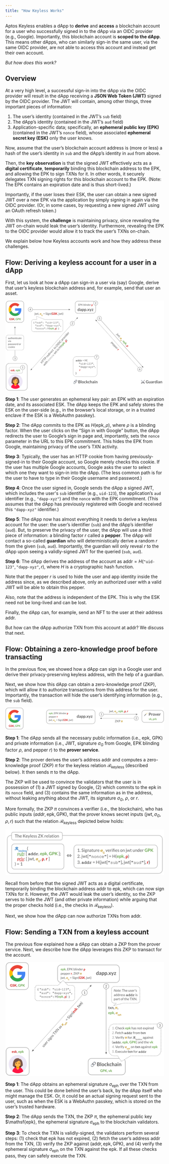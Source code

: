 ```yaml
---
title: "How Keyless Works"
---
```


Aptos Keyless enables a dApp to **derive** and **access** a blockchain account for a user who successfully signed in to the dApp via an OIDC provider (e.g., Google). Importantly, this blockchain account is **scoped to the dApp**. This means other dApps, who can similarly sign-in the same user, via the same OIDC provider, are not able to access this account and instead get their own account.

_But how does this work?_

## Overview

At a very high level, a successful sign-in into the dApp via the OIDC provider will result in the dApp receiving a **JSON Web Token (JWT)** signed by the OIDC provider. The JWT will contain, among other things, three important pieces of information:

1. The user’s identity (contained in the JWT’s `sub` field)
2. The dApp’s identity (contained in the JWT’s `aud` field)
3. Application-specific data; specifically, an **ephemeral public key (EPK)** (contained in the JWT’s `nonce` field), whose associated **ephemeral secret key (ESK)** only the user knows.

Now, assume that the user’s blockchain account address is (more or less) a hash of the user’s identity in `sub` and the dApp’s identity in `aud` from above.

Then, the **key observation** is that the signed JWT effectively acts as a **digital certificate**, **temporarily** binding this blockchain address to the EPK, and allowing the EPK to sign TXNs for it. In other words, it securely delegates TXN signing rights for this blockchain account to the EPK. (Note: The EPK contains an expiration date and is thus short-lived.)

Importantly, if the user loses their ESK, the user can obtain a new signed JWT over a new EPK via the application by simply signing in again via the OIDC provider. (Or, in some cases, by requesting a new signed JWT using an OAuth refresh token.)

With this system, the **challenge** is maintaining privacy, since revealing the JWT on-chain would leak the user’s identity. Furthermore, revealing the EPK to the OIDC provider would allow it to track the user’s TXNs on-chain.

We explain below how Keyless accounts work and how they address these challenges.

## Flow: Deriving a keyless account for a user in a dApp

First, let us look at how a dApp can sign-in a user via (say) Google, derive that user’s keyless blockchain address and, for example, send that user an asset.

![Keyless account diagram](../../static/aptos-keyless/keyless-account.png "Keyless account diagram")

**Step 1**: The user generates an ephemeral key pair: an EPK with an expiration date, and its associated ESK. The dApp keeps the EPK and safely stores the ESK on the user-side (e.g., in the browser’s local storage, or in a trusted enclave if the ESK is a WebAuthn passkey).

**Step 2**: The dApp commits to the EPK as $H(\mathsf{epk}, \rho)$, where $\rho$ is a blinding factor. When the user clicks on the “Sign in with Google” button, the dApp redirects the user to Google’s sign in page and, importantly, sets the `nonce` parameter in the URL to this EPK commitment. This hides the EPK from Google, maintaining privacy of the user’s TXN activity.

**Step 3**: Typically, the user has an HTTP cookie from having previously-signed-in to their Google account, so Google merely checks this cookie. If the user has multiple Google accounts, Google asks the user to select which one they want to sign-in into the dApp. (The less common path is for the user to have to type in their Google username and password.)

**Step 4**: Once the user signed in, Google sends the dApp a signed JWT, which includes the user's `sub` identifier (e.g., `uid-123`), the application’s `aud` identifier (e.g., `"dapp-xyz"`) and the `nonce` with the EPK commitment. (This assumes that the dApp has previously registered with Google and received this `"dapp-xyz"` identifier.)

**Step 5**: The dApp now has almost everything it needs to derive a keyless account for the user: the user’s identifier (`sub`) and the dApp’s identifier (`aud`). But, to preserve the privacy of the user, the dApp will use a third piece of information: a blinding factor $r$ called a **pepper**. The dApp will contact a so-called **guardian** who will deterministically derive a random $r$ from the given (`sub`, `aud`). Importantly, the guardian will only reveal $r$ to the dApp upon seeing a validly-signed JWT for the queried (`sub`, `aud`).

**Step 6**: The dApp derives the address of the account as $\mathsf{addr} = H(\texttt{"uid-123"}, \texttt{"dapp-xyz"}, r)$, where $H$ is a cryptographic hash function.

Note that the pepper $r$ is used to hide the user and app identity inside the address since, as we described above, only an authorized user with a valid JWT will be able to obtain this pepper.

Also, note that the address is independent of the EPK. This is why the ESK need not be long-lived and can be lost.

Finally, the dApp can, for example, send an NFT to the user at their address $\mathsf{addr}$.

But how can the dApp authorize TXN from this account at $\mathsf{addr}$? We discuss that next.

## Flow: Obtaining a zero-knowledge proof before transacting

In the previous flow, we showed how a dApp can sign in a Google user and derive their privacy-preserving keyless address, with the help of a guardian.

Next, we show how this dApp can obtain a zero-knowledge proof (ZKP), which will allow it to authorize transactions from this address for the user. Importantly, the transaction will hide the user’s identifying information (e.g., the `sub` field).

![Keyless proof diagram](../../static/aptos-keyless/keyless-proof.png "Keyless proof diagram")

**Step 1**: The dApp sends all the necessary public information (i.e., $\mathsf{epk}$, $\mathsf{GPK}$) and private information (i.e., JWT, signature $\sigma_G$ from Google, EPK blinding factor $\rho$, and pepper $r$) to the **prover service**.

**Step 2**: The prover derives the user’s address addr and computes a zero-knowledge proof (ZKP) $\pi$ for the keyless relation $\mathcal{R}_\mathsf{keyless}$ (described below). It then sends $\pi$ to the dApp.

The ZKP will be used to convince the validators that the user is in possession of (1) a JWT signed by Google, (2) which commits to the $\mathsf{epk}$ in its `nonce` field, and (3) contains the same information as in the address, without leaking anything about the JWT, its signature $\sigma_G$, $\rho$, or $r$.

More formally, the ZKP $\pi$ convinces a verifier (i.e., the blockchain), who has public inputs $(addr, \mathsf{epk}, \mathsf{GPK})$, that the prover knows secret inputs $(\mathsf{jwt}, \sigma_G, \rho, r)$ such that the relation $\mathcal{R}_\mathsf{keyless}$ depicted below holds:

![Keyless relation diagram](../../static/aptos-keyless/keyless_relation.png "Keyless relation diagram")

Recall from before that the signed JWT acts as a digital certificate, temporarily binding the blockchain address $\mathsf{addr}$ to $\mathsf{epk}$, which can now sign TXNs for it. However, the JWT would leak the user’s identity, so the ZKP serves to hide the JWT (and other private information) while arguing that the proper checks hold (i.e., the checks in $\mathcal{R}_\mathsf{keyless}$).

Next, we show how the dApp can now authorize TXNs from $\mathsf{addr}$.

## Flow: Sending a TXN from a keyless account

The previous flow explained how a dApp can obtain a ZKP from the prover service. Next, we describe how the dApp leverages this ZKP to transact for the account.

![Keyless signing diagram](../../static/aptos-keyless/keyless-signing.png "Keyless signing diagram")

**Step 1**: The dApp obtains an ephemeral signature $\sigma_\mathsf{eph}$ over the TXN from the user. This could be done behind the user’s back, by the dApp itself who might manage the ESK. Or, it could be an actual signing request sent to the user, such as when the ESK is a WebAuthn passkey, which is stored on the user’s trusted hardware.

**Step 2**: The dApp sends the TXN, the ZKP $\pi$, the ephemeral public key $\mathsf{epk}, the ephemeral signature $\sigma_\mathsf{eph}$  to the blockchain validators.

**Step 3**: To check the TXN is validly-signed, the validators perform several steps: (1) check that $\mathsf{epk}$ has not expired, (2) fetch the user’s address $\mathsf{addr}$ from the TXN, (3) verify the ZKP against $(\mathsf{addr}, \mathsf{epk}, \mathsf{GPK})$, and (4) verify the ephemeral signature $\sigma_\mathsf{eph}$ on the TXN against the $\mathsf{epk}$. If all these checks pass, they can safely execute the TXN.
